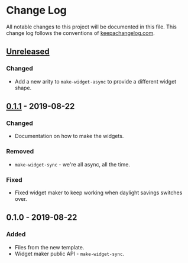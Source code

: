 # Change Log
All notable changes to this project will be documented in this file. This change log follows the conventions of [keepachangelog.com](http://keepachangelog.com/).

## [Unreleased]
### Changed
- Add a new arity to `make-widget-async` to provide a different widget shape.

## [0.1.1] - 2019-08-22
### Changed
- Documentation on how to make the widgets.

### Removed
- `make-widget-sync` - we're all async, all the time.

### Fixed
- Fixed widget maker to keep working when daylight savings switches over.

## 0.1.0 - 2019-08-22
### Added
- Files from the new template.
- Widget maker public API - `make-widget-sync`.

[Unreleased]: https://github.com/your-name/codewars/compare/0.1.1...HEAD
[0.1.1]: https://github.com/your-name/codewars/compare/0.1.0...0.1.1
